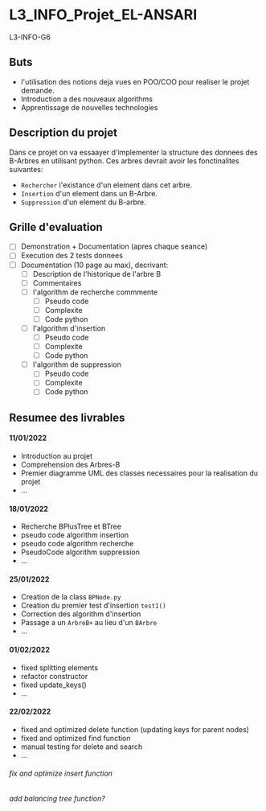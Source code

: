 # L3_INFO_Projet_EL-ANSARI

L3-INFO-G6

## Buts
* l'utilisation des notions deja vues en POO/COO pour realiser le projet demande. 
* Introduction a des nouveaux algorithms
* Apprentissage de nouvelles technologies

## Description du projet
Dans ce projet on va essaayer d'implementer la structure des donnees des B-Arbres en utilisant python. Ces arbres devrait avoir les fonctinalites suivantes:
* `Rechercher` l'existance d'un element dans cet arbre.
* `Insertion` d'un element dans un B-Arbre.
* `Suppression` d'un element du B-arbre.

## Grille d'evaluation
* [ ] Demonstration + Documentation (apres chaque seance)
* [ ] Execution des 2 tests donnees
* [ ] Documentation (10 page au max), decrivant:
    * [ ] Description de l'historique de l'arbre B
    * [ ] Commentaires
    * [ ] l'algorithm de recherche commmente
        * [ ] Pseudo code
        * [ ] Complexite
        * [ ] Code python
    * [ ] l'algorithm d'insertion
        * [ ] Pseudo code
        * [ ] Complexite
        * [ ] Code python
    * [ ] l'algorithm de suppression 
        * [ ] Pseudo code
        * [ ] Complexite
        * [ ] Code python    

## Resumee des livrables
#### 11/01/2022
* Introduction au projet
* Comprehension des Arbres-B 
* Premier diagramme UML des classes necessaires pour la realisation du projet
* ...

#### 18/01/2022
* Recherche BPlusTree et BTree
* pseudo code algorithm insertion
* pseudo code algorithm recherche
* PseudoCode algorithm suppression
* ...

#### 25/01/2022
* Creation de la class `BPNode.py`
* Creation du premier test d'insertion `test1()`
* Correction des algorithm d'insertion
* Passage a un `ArbreB+` au lieu d'un `BArbre`
* ...

#### 01/02/2022
* fixed splitting elements
* refactor constructor
* fixed update_keys()
* ...

#### 22/02/2022
* fixed and optimized delete function (updating keys for parent nodes)
* fixed and optimized find function
* manual testing for delete and search
* ...

###### fix and optimize insert function
###### add balancing tree function?

